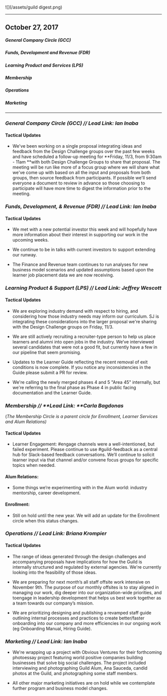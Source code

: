 ![](/assets/guild digest.png)

---

## October 27, 2017

##### General Company Circle \(GCC\)

##### Funds, Development and Revenue \(FDR\)

##### Learning Product and Services \(LPS\)

##### Membership

##### Operations

##### Marketing

---

### _General Company Circle \(GCC\) // **Lead Link: Ian Inaba**_

#### Tactical Updates

* We've been working on a single proposal integrating ideas and feedback from the Design Challenge groups over the past few weeks and have scheduled a follow-up meeting for **Friday, 11/3, from 9:30am - 11am **with both Design Challenge Groups to share that proposal. The meeting will be run like more of a focus group where we will share what we've come up with based on all the input and proposals from both groups, then source feedback from participants. If possible we'll send everyone a document to review in advance so those choosing to participate will have more time to digest the information prior to the meeting. 

### _Funds, Development, & Revenue \(FDR\) // **Lead Link: Ian Inaba**_

#### Tactical Updates

* We met with a new potential investor this week and will hopefully have more information about their interest in supporting our work in the upcoming weeks.

* We continue to be in talks with current investors to support extending our runway.

* The Finance and Revenue team continues to run analyses for new business model scenarios and updated assumptions based upon the learner job placement data we are now receiving.

### _Learning Product & Support \(LPS\) // **Lead Link: Jeffrey Wescott**_

#### Tactical Updates

* We are exploring industry demand with respect to hiring, and considering how those industry needs may inform our curriculum. SJ is integrating these considerations into the larger proposal we're sharing with the Design Challenge groups on Friday, 11/3. 


* We are still actively recruiting a recruiter-type person to help us place learners and alumni into open jobs in the industry. We’ve interviewed several candidates that were not a good fit, but currently have a few in our pipeline that seem promising.

* Updates to the Learner Guide reflecting the recent removal of exit conditions is now complete. If you notice any inconsistencies in the Guide please submit a PR for review.



* We're calling the newly merged phases 4 and 5 "Area 45" internally, but we're referring to the final phase as Phase 4 in public facing documentation and the Learner Guide. 



### _Membership // **Lead Link: **Carla Bagdonas_

\(_The Membership Circle is a parent circle for Enrollment, Learner Services and Alum Relations\)_

#### Tactical Updates

* Learner Engagement: \#engage channels were a well-intentioned, but failed experiment. Please continue to use \#guild-feedback as a central hub for Slack-based feedback conversations. We’ll continue to solicit learner input via that channel and/or convene focus groups for specific topics when needed.

#### Alum Relations:

* Some things we’re experimenting with in the Alum world: industry mentorship, career development.

#### Enrollment:

* Still on hold until the new year. We will add an update for the Enrollment circle when this status changes. 

### _Operations // **Lead Link: Briana Krompier**_

#### Tactical Updates

* The range of ideas generated through the design challenges and accompanying proposals have implications for how the Guild is internally structured and regulated by external agencies. We're currently looking into the feasibility of those ideas.

* We are preparing for next month’s all staff offsite work intensive on November 9th. The purpose of our monthly offsites is to stay aligned in managing our work, dig deeper into our organization-wide priorities, and toengage in leadership development that helps us best work together as a team towards our company’s mission.

* We are prioritizing designing and publishing a revamped staff guide outlining internal processes and practices to create better/faster onboarding into our company and more efficiencies in our ongoing work \(eg Onboarding Manual, Hiring Guide\).

### _Marketing // L**ead Link: Ian Inaba**_

* We're wrapping up a project with Obvious Ventures for their forthcoming photoessay project featuring world positive companies building businesses that solve big social challenges. The project included interviewing and photographing Guild Alum, Ana Sauceda, candid photos at the Guild, and photographing some staff members.

* All other major marketing initiatives are on hold while we contemplate further program and business model changes.



